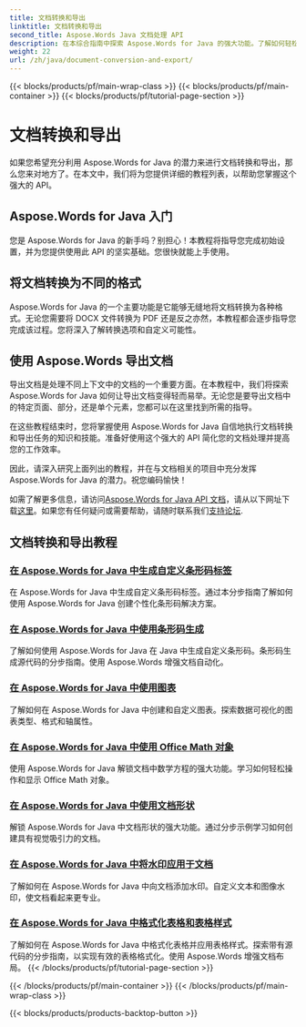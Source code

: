 ```yaml
---
title: 文档转换和导出
linktitle: 文档转换和导出
second_title: Aspose.Words Java 文档处理 API
description: 在本综合指南中探索 Aspose.Words for Java 的强大功能。了解如何轻松转换和导出文档。
weight: 22
url: /zh/java/document-conversion-and-export/
---
```


{{< blocks/products/pf/main-wrap-class >}}
{{< blocks/products/pf/main-container >}}
{{< blocks/products/pf/tutorial-page-section >}}

# 文档转换和导出


如果您希望充分利用 Aspose.Words for Java 的潜力来进行文档转换和导出，那么您来对地方了。在本文中，我们将为您提供详细的教程列表，以帮助您掌握这个强大的 API。

## Aspose.Words for Java 入门
您是 Aspose.Words for Java 的新手吗？别担心！本教程将指导您完成初始设置，并为您提供使用此 API 的坚实基础。您很快就能上手使用。

## 将文档转换为不同的格式
Aspose.Words for Java 的一个主要功能是它能够无缝地将文档转换为各种格式。无论您需要将 DOCX 文件转换为 PDF 还是反之亦然，本教程都会逐步指导您完成该过程。您将深入了解转换选项和自定义可能性。

## 使用 Aspose.Words 导出文档
导出文档是处理不同上下文中的文档的一个重要方面。在本教程中，我们将探索 Aspose.Words for Java 如何让导出文档变得轻而易举。无论您是要导出文档中的特定页面、部分，还是单个元素，您都可以在这里找到所需的指导。

在这些教程结束时，您将掌握使用 Aspose.Words for Java 自信地执行文档转换和导出任务的知识和技能。准备好使用这个强大的 API 简化您的文档处理并提高您的工作效率。

因此，请深入研究上面列出的教程，并在与文档相关的项目中充分发挥 Aspose.Words for Java 的潜力。祝您编码愉快！

如需了解更多信息，请访问[Aspose.Words for Java API 文档](https://reference.aspose.com/words/java/)，请从以下网址下载[这里](https://releases.aspose.com/words/java/)。如果您有任何疑问或需要帮助，请随时联系我们[支持论坛](https://forum.aspose.com/).

## 文档转换和导出教程
### [在 Aspose.Words for Java 中生成自定义条形码标签](./generating-custom-barcode-labels/)
在 Aspose.Words for Java 中生成自定义条形码标签。通过本分步指南了解如何使用 Aspose.Words for Java 创建个性化条形码解决方案。
### [在 Aspose.Words for Java 中使用条形码生成](./using-barcode-generation/)
了解如何使用 Aspose.Words for Java 在 Java 中生成自定义条形码。条形码生成源代码的分步指南。使用 Aspose.Words 增强文档自动化。
### [在 Aspose.Words for Java 中使用图表](./using-charts/)
了解如何在 Aspose.Words for Java 中创建和自定义图表。探索数据可视化的图表类型、格式和轴属性。
### [在 Aspose.Words for Java 中使用 Office Math 对象](./using-office-math-objects/)
使用 Aspose.Words for Java 解锁文档中数学方程的强大功能。学习如何轻松操作和显示 Office Math 对象。
### [在 Aspose.Words for Java 中使用文档形状](./using-document-shapes/)
解锁 Aspose.Words for Java 中文档形状的强大功能。通过分步示例学习如何创建具有视觉吸引力的文档。
### [在 Aspose.Words for Java 中将水印应用于文档](./using-watermarks-to-documents/)
了解如何在 Aspose.Words for Java 中向文档添加水印。自定义文本和图像水印，使文档看起来更专业。
### [在 Aspose.Words for Java 中格式化表格和表格样式](./formatting-tables-and-table-styles/)
了解如何在 Aspose.Words for Java 中格式化表格并应用表格样式。探索带有源代码的分步指南，以实现有效的表格格式化。使用 Aspose.Words 增强文档布局。
{{< /blocks/products/pf/tutorial-page-section >}}

{{< /blocks/products/pf/main-container >}}
{{< /blocks/products/pf/main-wrap-class >}}

{{< blocks/products/products-backtop-button >}}
